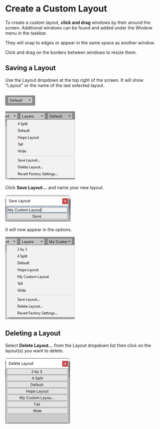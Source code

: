 # Create a Custom Layout

To create a custom layout, **click and drag** windows by their around the screen. Additional windows can be found and added under the Window menu in the taskbar.

They will snap to edges or appear in the same space as another window.

Click and drag on the borders between windows to resize them.

## **Saving a Layout**

Use the Layout dropdown at the top right of the screen. It will show "Layout" or the name of the last selected layout.

![](../../.gitbook/assets/image%20%2856%29.png)

![](../../.gitbook/assets/image%20%2836%29.png)

Click **Save Layout...** and name your new layout.

![](../../.gitbook/assets/image%20%2866%29.png)

It will now appear in the options.

![](../../.gitbook/assets/image%20%2862%29.png)

## **Deleting a Layout**

Select **Delete Layout...** from the Layout dropdown list then click on the layout\(s\) you want to delete.

![](../../.gitbook/assets/image%20%2868%29.png)

